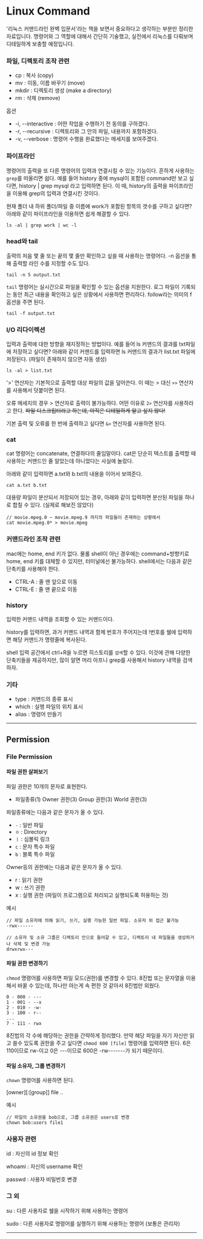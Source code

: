 # Linux Command
'리눅스 커맨드라인 완벽 입문서'라는 책을 보면서 중요하다고 생각하는 부분만 정리한 자료입니다. 명령어와 그 역할에 대해서 간단히 기술했고, 실전에서 리눅스를 다뤄보며 디테일하게 보충할 예정입니다.


### 파일, 디렉토리 조작 관련
- cp : 복사 (copy)
- mv : 이동, 이름 바꾸기 (move)
- mkdir : 디렉토리 생성 (make a directory)
- rm : 삭제 (remove)

옵션
- -i, --interactive : 어떤 작업을 수행하기 전 동의를 구하겠다.
- -r, --recursive : 디렉토리와 그 안의 파일, 내용까지 포함하겠다.
- -v, --verbose : 명령어 수행을 완료했다는 메세지를 보여주겠다.


### 파이프라인
명령어의 출력을 또 다른 명령어의 입력과 연결시킬 수 있는 기능이다. 흔하게 사용하는 `grep`를 떠올리면 쉽다. 예를 들어 history 중에 mysql이 포함된 command만 보고 싶다면, history | grep mysql 라고 입력하면 된다. 이 때, history의 출력을 파이프라인을 이용해 grep의 입력과 연결시킨 것이다. 

현재 폴더 내 하위 폴더/파일 중 이름에 work가 포함된 항목의 갯수를 구하고 싶다면? 아래와 같이 파이프라인을 이용하면 쉽게 해결할 수 있다.
```
ls -al | grep work | wc -l 
```

### head와 tail
출력의 처음 몇 줄 또는 끝의 몇 줄만 확인하고 싶을 때 사용하는 명령어다. -n 옵션을 통해 출력할 라인 수를 지정할 수도 있다. 
```
tail -n 5 output.txt
```

`tail` 명령어는 실시간으로 파일을 확인할 수 있는 옵션을 지원한다. 로그 파일이 기록되는 동안 최근 내용을 확인하고 싶은 상황에서 사용하면 편리하다. follow라는 의미의 f옵션을 주면 된다.
```
tail -f output.txt
```

### I/O 리다이렉션
입력과 출력에 대한 방향을 재지정하는 방법이다. 예를 들어 ls 커맨드의 결과를 txt파일에 저장하고 싶다면? 아래와 같이 커맨드를 입력하면 ls 커맨드의 결과가 list.txt 파일에 저장된다. (파일이 존재하지 않으면 자동 생성)
```
ls -al > list.txt
```

'>' 연산자는 기본적으로 출력할 대상 파일의 값을 덮어쓴다. 이 때는 > 대신 `>>` 연산자를 사용해서 덧붙이면 된다.

오류 메세지의 경우 > 연산자로 출력이 불가능하다. 어떤 이유로 `2>` 연산자를 사용하라고 한다. ~~파일 디스크립터라고 하는데, 아직은 디테일하게 알고 싶지 않다!~~

기본 출력 및 오류를 한 번에 출력하고 싶다면 `&>` 연산자를 사용하면 된다.


### cat 
cat 명령어는 concatenate, 연결하다의 줄임말이다. cat은 단순히 텍스트를 출력할 때 사용하는 커맨드인 줄 알았는데 아니었다는 사실에 놀랐다.

아래와 같이 입력하면 a.txt와 b.txt의 내용을 이어서 보여준다.
```
cat a.txt b.txt 
```

대용량 파일이 분산되서 저장되어 있는 경우, 아래와 같이 입력하면 분산된 파일을 하나로 합칠 수 있다. (실제로 해보진 않았다)
```
// movie.mpeg.0 ~ movie.mpeg.9 까지의 파일들이 존재하는 상황에서
cat movie.mpeg.0* > movie.mpeg
```


### 커맨드라인 조작 관련
mac에는 home, end 키가 없다. 물롤 shell이 아닌 경우에는 command+방향키로 home, end 키를 대체할 수 있지만, 터미널에선 불가능하다. shell에서는 다음과 같은 단축키를 사용해야 한다.

- CTRL-A : 줄 맨 앞으로 이동
- CTRL-E : 줄 맨 끝으로 이동


### history
입력한 커맨드 내역을 조회할 수 있는 커맨드이다.

history를 입력하면, 과거 커맨드 내역과 함께 번호가 주어지는데 !번호를 쉘에 입력하면 해당 커맨드가 명령줄에 복사된다.

shell 입력 공간에서 ctrl+R을 누르면 히스토리를 `검색`할 수 있다. 이것에 관해 다양한 단축키들을 제공하지만, 많이 알면 머리 아프니 grep를 사용해서 history 내역을 검색하자.


### 기타
- type : 커맨드의 종류 표시
- which : 실행 파일의 위치 표시
- alias : 명령어 만들기


----

## Permission

### File Permission

#### 파일 권한 살펴보기

파일 권한은 10개의 문자로 표현한다.
- 파일종류(1) Owner 권한(3) Group 권한(3) World 권한(3)

파일종류에는 다음과 같은 문자가 올 수 있다.
- `-` : 일반 파일
- `ㅇ` : Directory
- `ㅣ` : 심볼릭 링크
- `c` : 문자 특수 파일
- `b` : 블록 특수 파일

Owner등의 권한에는 다음과 같은 문자가 올 수 있다.
- r : 읽기 권한
- w : 쓰기 권한
- x : 실행 권한 (파일이 프로그램으로 처리되고 실행되도록 허용하는 것)

예시
```shell
// 파일 소유자에 의해 읽기, 쓰기, 실행 가능한 일반 파일. 소유자 외 접근 불가능
-rwx------ 

// 소유자 및 소유 그룹은 디렉토리 안으로 들어갈 수 있고, 디렉토리 내 파일들을 생성하거나 삭제 및 변경 가능
drwxrwx---
```

#### 파일 권한 변경하기

`chmod` 명령어를 사용하면 파일 모드(권한)를 변경할 수 있다. 8진법 또는 문자열을 이용해서 바꿀 수 있는데, 하나만 아는게 속 편한 것 같아서 8진법만 외웠다.

```
0 - 000 - ---
1 - 001 - --x
2 - 010 - -w-
3 - 100 - r--
...
7 - 111 - rwx
```

8진법의 각 수에 해당하는 권한을 간략하게 정리했다. 만약 해당 파일을 자기 자신만 읽고 쓸수 있도록 권한을 주고 싶다면 `chmod 600 [file]` 명령어를 입력하면 된다. 6은 110이므로 rw-이고 0은 ---이므로 600은 -rw-------가 되기 때문이다.

#### 파일 소유자, 그룹 변경하기

`chown` 명령어를 사용하면 된다.

[owner][:[group]] file ..

예시
```shell
// 파일의 소유권을 bob으로, 그룹 소유권은 users로 변경
chown bob:users file1 
```

### 사용자 관련

id : 자신의 id 정보 확인

whoami : 자신의 username 확인

passwd : 사용자 비밀번호 변경


### 그 외

su : 다른 사용자로 쉘을 시작하기 위해 사용하는 명령어

sudo : 다른 사용자로 명령어를 실행하기 위해 사용하는 명령어 (보통은 관리자)


---